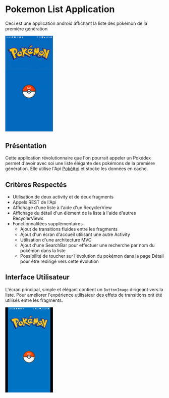 <link href="style.css" rel="stylesheet"></link>

# Pokemon List Application #
Ceci est une application android affichant la liste des pokémon de la première génération

<img id="screenshot" src="/myfolder/Screenshot_1.jpg" height="30%" width="30%">

## Présentation ##

Cette application révolutionnaire que l'on pourrait appeler un Pokédex permet d'avoir avec soi une liste élégante des pokémons de la première génération.
Elle utilise l'Api [PokéApi](https://pokeapi.co "PokéApi") et stocke les données en cache.

## Critères Respectés ##

* Utilisation de deux activity et de deux fragments
* Appels REST de l'Api
* Affichage d'une liste à l'aide d'un RecyclerView
* Affichage du détail d'un élément de la liste à l'aide d'autres RecyclerViews
* Fonctionnalitées supplémentaires
	* Ajout de transitions fluides entre les fragments
	* Ajout d'un écran d'accueil utilisant une autre Activity
	* Utilisation d'une architecture MVC
	* Ajout d'une SearchBar pour effectuer une recherche par nom du pokémon dans la liste
	* Possibilité de toucher sur l'évolution du pokémon dans la page Détail pour être redirigé vers cette évolution

## Interface Utilisateur ##

L'écran principal, simple et élégant contient un  `ButtonImage` dirigeant vers la liste.
Pour améliorer l'expérience utilisateur des effets de transitions ont été utilisés entre les fragments.

<img id="screenshot" src="/myfolder/interface.gif" height="30%" width="30%">

